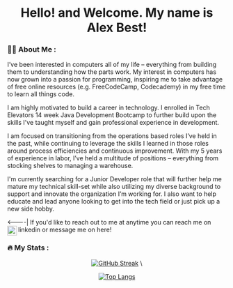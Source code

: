 <div align="center">
  <h1>Hello! and Welcome. My name is Alex Best!</h1>
</div>

### :woman_technologist: About Me :  
I’ve been interested in computers all of my life – everything from building them to understanding how the parts work. My interest in computers has now grown into a passion for programming, inspiring me to take advantage of free online resources (e.g. FreeCodeCamp, Codecademy) in my free time to learn all things code. 

I am highly motivated to build a career in technology. I enrolled in Tech Elevators 14 week Java Development Bootcamp to further build upon the skills I've taught myself and gain professional experience in development.

I am focused on transitioning from the operations based roles I’ve held in the past, while continuing to leverage the skills I learned in those roles around process efficiencies and continuous improvement. With my 5 years of experience in labor, I’ve held a multitude of positions – everything from stocking shelves to managing a warehouse.

I'm currently searching for a Junior Developer role that will further help me mature my technical skill-set while also utilizing my diverse background to support and innovate the organization I’m working for. I also want to help educate and lead anyone looking to get into the tech field or just pick up a new side hobby.

 <----| If you'd like to reach out to me at anytime you can reach me on linkedin or message me on here!
<a href="https://www.linkedin.com/in/alexbest6/">
  <img align="left" alt="Alex's LinkedIN" width="22px" src="https://raw.githubusercontent.com/peterthehan/peterthehan/master/assets/linkedin.svg" />
</a>

### :fire: My Stats :
<div align="center">
  
[![GitHub Streak](http://github-readme-streak-stats.herokuapp.com?user=ABest98&theme=vue-dark)](https://git.io/streak-stats) \

[![Top Langs](https://github-readme-stats.vercel.app/api/top-langs/?username=ABest98&theme=vue-dark)](https://github.com/anuraghazra/github-readme-stats)
                                                                                                                                                 
</div>
